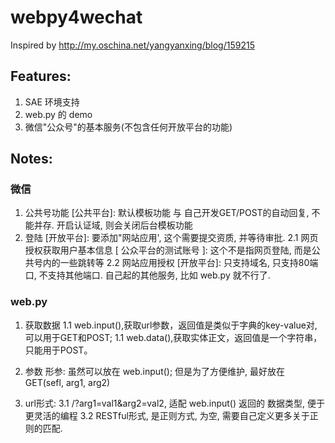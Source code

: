 # webpy4wechat

Inspired by http://my.oschina.net/yangyanxing/blog/159215

## Features:

1. SAE 环境支持
1. web.py 的 demo
1. 微信"公众号"的基本服务(不包含任何开放平台的功能)

## Notes: 

### 微信
1. 公共号功能 [公共平台]: 默认模板功能 与 自己开发GET/POST的自动回复, 不能并存. 开启认证域, 则会关闭后台模板功能
2. 登陆 [开放平台]: 要添加"网站应用', 这个需要提交资质, 并等待审批. 
2.1 网页授权获取用户基本信息 [ 公众平台的测试账号 ]: 这个不是指网页登陆, 而是公共号内的一些跳转等
2.2 网站应用授权 [开放平台]: 只支持域名, 只支持80端口, 不支持其他端口. 自己起的其他服务, 比如 web.py 就不行了.

### web.py
1. 获取数据
1.1 web.input(),获取url参数，返回值是类似于字典的key-value对,可以用于GET和POST;
1.1 web.data(),获取实体正文，返回值是一个字符串，只能用于POST。

2. 参数 形参: 虽然可以放在 web.input(); 但是为了方便维护, 最好放在 GET(sefl, arg1, arg2)

3. url形式: 
3.1 /?arg1=val1&arg2=val2, 适配 web.input() 返回的 <Storage> 数据类型, 便于更灵活的编程
3.2 RESTful形式, 是正则方式, <Storage> 为空, 需要自己定义更多关于正则的匹配.